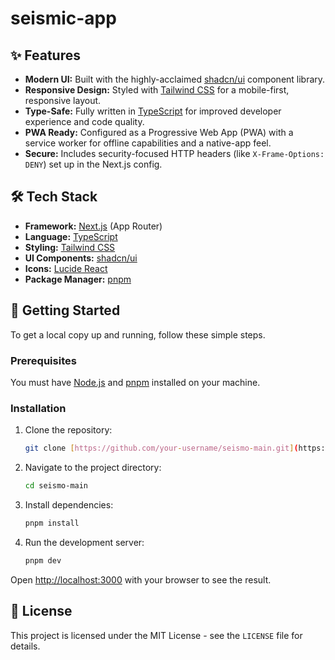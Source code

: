 #  seismic-app

> 

## ✨ Features

* **Modern UI:** Built with the highly-acclaimed [shadcn/ui](https://ui.shadcn.com/) component library.
* **Responsive Design:** Styled with [Tailwind CSS](https://tailwindcss.com/) for a mobile-first, responsive layout.
* **Type-Safe:** Fully written in [TypeScript](https://www.typescriptlang.org/) for improved developer experience and code quality.
* **PWA Ready:** Configured as a Progressive Web App (PWA) with a service worker for offline capabilities and a native-app feel.
* **Secure:** Includes security-focused HTTP headers (like `X-Frame-Options: DENY`) set up in the Next.js config.

## 🛠️ Tech Stack

* **Framework:** [Next.js](https://nextjs.org/) (App Router)
* **Language:** [TypeScript](https://www.typescriptlang.org/)
* **Styling:** [Tailwind CSS](https://tailwindcss.com/)
* **UI Components:** [shadcn/ui](https://ui.shadcn.com/)
* **Icons:** [Lucide React](https://lucide.dev/)
* **Package Manager:** [pnpm](https://pnpm.io/)

## 🚀 Getting Started

To get a local copy up and running, follow these simple steps.

### Prerequisites

You must have [Node.js](https://nodejs.org/) and [pnpm](https://pnpm.io/installation) installed on your machine.

### Installation

1.  Clone the repository:
    ```sh
    git clone [https://github.com/your-username/seismo-main.git](https://github.com/your-username/seismo-main.git)
    ```
2.  Navigate to the project directory:
    ```sh
    cd seismo-main
    ```
3.  Install dependencies:
    ```sh
    pnpm install
    ```
4.  Run the development server:
    ```sh
    pnpm dev
    ```

Open [http://localhost:3000](http://localhost:3000) with your browser to see the result.

## 📄 License

This project is licensed under the MIT License - see the `LICENSE` file for details.
